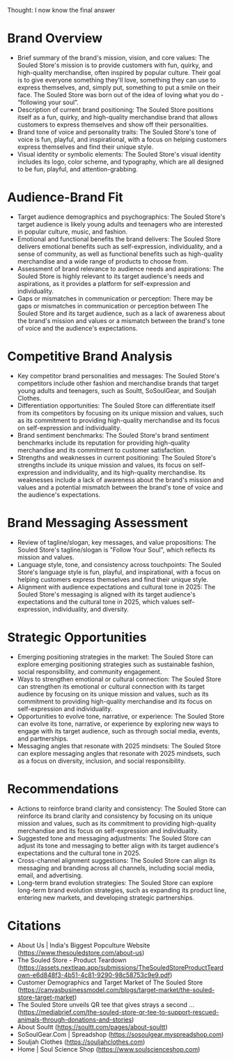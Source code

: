  

Thought: I now know the final answer

# Brand Overview
- Brief summary of the brand's mission, vision, and core values: The Souled Store's mission is to provide customers with fun, quirky, and high-quality merchandise, often inspired by popular culture. Their goal is to give everyone something they'll love, something they can use to express themselves, and, simply put, something to put a smile on their face. The Souled Store was born out of the idea of loving what you do - “following your soul”.
- Description of current brand positioning: The Souled Store positions itself as a fun, quirky, and high-quality merchandise brand that allows customers to express themselves and show off their personalities.
- Brand tone of voice and personality traits: The Souled Store's tone of voice is fun, playful, and inspirational, with a focus on helping customers express themselves and find their unique style.
- Visual identity or symbolic elements: The Souled Store's visual identity includes its logo, color scheme, and typography, which are all designed to be fun, playful, and attention-grabbing.

# Audience-Brand Fit
- Target audience demographics and psychographics: The Souled Store's target audience is likely young adults and teenagers who are interested in popular culture, music, and fashion.
- Emotional and functional benefits the brand delivers: The Souled Store delivers emotional benefits such as self-expression, individuality, and a sense of community, as well as functional benefits such as high-quality merchandise and a wide range of products to choose from.
- Assessment of brand relevance to audience needs and aspirations: The Souled Store is highly relevant to its target audience's needs and aspirations, as it provides a platform for self-expression and individuality.
- Gaps or mismatches in communication or perception: There may be gaps or mismatches in communication or perception between The Souled Store and its target audience, such as a lack of awareness about the brand's mission and values or a mismatch between the brand's tone of voice and the audience's expectations.

# Competitive Brand Analysis
- Key competitor brand personalities and messages: The Souled Store's competitors include other fashion and merchandise brands that target young adults and teenagers, such as Soultt, SoSoulGear, and Souljah Clothes.
- Differentiation opportunities: The Souled Store can differentiate itself from its competitors by focusing on its unique mission and values, such as its commitment to providing high-quality merchandise and its focus on self-expression and individuality.
- Brand sentiment benchmarks: The Souled Store's brand sentiment benchmarks include its reputation for providing high-quality merchandise and its commitment to customer satisfaction.
- Strengths and weaknesses in current positioning: The Souled Store's strengths include its unique mission and values, its focus on self-expression and individuality, and its high-quality merchandise. Its weaknesses include a lack of awareness about the brand's mission and values and a potential mismatch between the brand's tone of voice and the audience's expectations.

# Brand Messaging Assessment
- Review of tagline/slogan, key messages, and value propositions: The Souled Store's tagline/slogan is "Follow Your Soul", which reflects its mission and values.
- Language style, tone, and consistency across touchpoints: The Souled Store's language style is fun, playful, and inspirational, with a focus on helping customers express themselves and find their unique style.
- Alignment with audience expectations and cultural tone in 2025: The Souled Store's messaging is aligned with its target audience's expectations and the cultural tone in 2025, which values self-expression, individuality, and diversity.

# Strategic Opportunities
- Emerging positioning strategies in the market: The Souled Store can explore emerging positioning strategies such as sustainable fashion, social responsibility, and community engagement.
- Ways to strengthen emotional or cultural connection: The Souled Store can strengthen its emotional or cultural connection with its target audience by focusing on its unique mission and values, such as its commitment to providing high-quality merchandise and its focus on self-expression and individuality.
- Opportunities to evolve tone, narrative, or experience: The Souled Store can evolve its tone, narrative, or experience by exploring new ways to engage with its target audience, such as through social media, events, and partnerships.
- Messaging angles that resonate with 2025 mindsets: The Souled Store can explore messaging angles that resonate with 2025 mindsets, such as a focus on diversity, inclusion, and social responsibility.

# Recommendations
- Actions to reinforce brand clarity and consistency: The Souled Store can reinforce its brand clarity and consistency by focusing on its unique mission and values, such as its commitment to providing high-quality merchandise and its focus on self-expression and individuality.
- Suggested tone and messaging adjustments: The Souled Store can adjust its tone and messaging to better align with its target audience's expectations and the cultural tone in 2025.
- Cross-channel alignment suggestions: The Souled Store can align its messaging and branding across all channels, including social media, email, and advertising.
- Long-term brand evolution strategies: The Souled Store can explore long-term brand evolution strategies, such as expanding its product line, entering new markets, and developing strategic partnerships.

# Citations
- About Us | India's Biggest Popculture Website (https://www.thesouledstore.com/about-us)
- The Souled Store - Product Teardown (https://assets.nextleap.app/submissions/TheSouledStoreProductTeardown-e6d848f3-4b51-4c81-9290-98c58753c9e9.pdf)
- Customer Demographics and Target Market of The Souled Store (https://canvasbusinessmodel.com/blogs/target-market/the-souled-store-target-market)
- The Souled Store unveils QR tee that gives strays a second ... (https://mediabrief.com/the-souled-store-qr-tee-to-support-rescued-animals-through-donations-and-stories)
- About Soultt (https://soultt.com/pages/about-soultt)
- SoSoulGear.Com | Spreadshop (https://sosoulgear.myspreadshop.com)
- Souljah Clothes (https://souljahclothes.com)
- Home | Soul Science Shop (https://www.soulscienceshop.com)